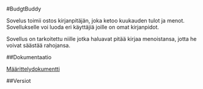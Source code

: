 #BudgtBuddy

Sovelus toimii ostos kirjanpitäjän, joka ketoo kuukauden tulot ja menot. Sovellukselle voi luoda eri käyttäjiä joille on omat kirjanpidot.

Sovellus on tarkoitettu niille jotka haluavat pitää kirjaa menoistansa, jotta he voivat säästää rahojansa.

##Dokumentaatio

[Määrittelydokumentti](://github.com/MTajakka/ot-harjoitustyo/blob/master/dokumentointi/maarittelydokumentti.md)

##Versiot
